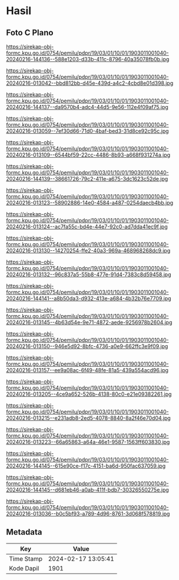 # Hasil

## Foto C Plano

https://sirekap-obj-formc.kpu.go.id/0754/pemilu/pdpr/19/03/01/10/01/1903011001040-20240216-144136--588e1203-d33b-411c-8796-40a35078fb0b.jpg

https://sirekap-obj-formc.kpu.go.id/0754/pemilu/pdpr/19/03/01/10/01/1903011001040-20240216-013042--bbd812bb-d45e-439d-a4c2-4cbd8e01d398.jpg

https://sirekap-obj-formc.kpu.go.id/0754/pemilu/pdpr/19/03/01/10/01/1903011001040-20240216-144137--da9570b4-adc4-44d5-9e56-112e4f09af75.jpg

https://sirekap-obj-formc.kpu.go.id/0754/pemilu/pdpr/19/03/01/10/01/1903011001040-20240216-013059--7ef30d66-71d0-4baf-bed3-31d8ce92c95c.jpg

https://sirekap-obj-formc.kpu.go.id/0754/pemilu/pdpr/19/03/01/10/01/1903011001040-20240216-013109--6544bf59-22cc-4486-8b93-a668f931274a.jpg

https://sirekap-obj-formc.kpu.go.id/0754/pemilu/pdpr/19/03/01/10/01/1903011001040-20240216-144139--38661726-79c2-411e-a675-3dc1623c52de.jpg

https://sirekap-obj-formc.kpu.go.id/0754/pemilu/pdpr/19/03/01/10/01/1903011001040-20240216-013123--58902886-14e0-4584-a487-0254daecb4bb.jpg

https://sirekap-obj-formc.kpu.go.id/0754/pemilu/pdpr/19/03/01/10/01/1903011001040-20240216-013124--ac7fa55c-bd4e-44e7-92c0-ad7dda41ec9f.jpg

https://sirekap-obj-formc.kpu.go.id/0754/pemilu/pdpr/19/03/01/10/01/1903011001040-20240216-013130--14270254-ffe2-40a3-969a-468968268dc9.jpg

https://sirekap-obj-formc.kpu.go.id/0754/pemilu/pdpr/19/03/01/10/01/1903011001040-20240216-013132--96c837a5-55b8-477e-91d4-7383c8d59458.jpg

https://sirekap-obj-formc.kpu.go.id/0754/pemilu/pdpr/19/03/01/10/01/1903011001040-20240216-144141--a8b50da3-d932-413e-a684-4b32b76e7709.jpg

https://sirekap-obj-formc.kpu.go.id/0754/pemilu/pdpr/19/03/01/10/01/1903011001040-20240216-013145--4b63d54e-9e71-4872-aede-9256978b2604.jpg

https://sirekap-obj-formc.kpu.go.id/0754/pemilu/pdpr/19/03/01/10/01/1903011001040-20240216-013150--946e5d92-8bfc-4736-a0e9-662ffc3e9f09.jpg

https://sirekap-obj-formc.kpu.go.id/0754/pemilu/pdpr/19/03/01/10/01/1903011001040-20240216-013157--ee9a08ac-6f49-48fe-81a5-439a554acd96.jpg

https://sirekap-obj-formc.kpu.go.id/0754/pemilu/pdpr/19/03/01/10/01/1903011001040-20240216-013205--4ce9a652-526b-4138-80c0-e21e09382261.jpg

https://sirekap-obj-formc.kpu.go.id/0754/pemilu/pdpr/19/03/01/10/01/1903011001040-20240216-013215--e231adb8-2ed5-4078-8840-8a2f46e70d04.jpg

https://sirekap-obj-formc.kpu.go.id/0754/pemilu/pdpr/19/03/01/10/01/1903011001040-20240216-013223--66a65863-a64a-46e1-9587-1563ff603830.jpg

https://sirekap-obj-formc.kpu.go.id/0754/pemilu/pdpr/19/03/01/10/01/1903011001040-20240216-144145--615e90ce-f17c-4151-ba6d-950fac637059.jpg

https://sirekap-obj-formc.kpu.go.id/0754/pemilu/pdpr/19/03/01/10/01/1903011001040-20240216-144145--d681eb46-a0ab-411f-bdb7-30326550275e.jpg

https://sirekap-obj-formc.kpu.go.id/0754/pemilu/pdpr/19/03/01/10/01/1903011001040-20240216-013036--b0c5bf93-a789-4d96-8761-3d068f578819.jpg


## Metadata

| Key        | Value               |
| ---------- | ------------------- |
| Time Stamp | 2024-02-17 13:05:41 |
| Kode Dapil | 1901                |



